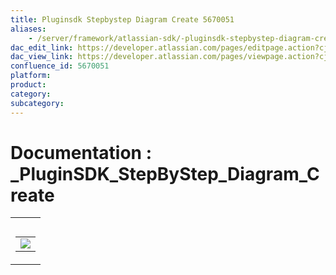 ```yaml
---
title: Pluginsdk Stepbystep Diagram Create 5670051
aliases:
    - /server/framework/atlassian-sdk/-pluginsdk-stepbystep-diagram-create-5670051.html
dac_edit_link: https://developer.atlassian.com/pages/editpage.action?cjm=wozere&pageId=5670051
dac_view_link: https://developer.atlassian.com/pages/viewpage.action?cjm=wozere&pageId=5670051
confluence_id: 5670051
platform:
product:
category:
subcategory:
---
```

# Documentation : \_PluginSDK\_StepByStep\_Diagram\_Create

<table>
<colgroup>
<col style="width: 100%" />
</colgroup>
<tbody>
<tr class="odd">
<td><table>
<caption> </caption>
<tbody>
<tr class="odd">
<td><img src="/server/framework/atlassian-sdk/images/5865602.png" class="gliffy-macro-image" /></td>
</tr>
</tbody>
</table></td>
</tr>
</tbody>
</table>


















































































































































































































































































































